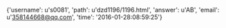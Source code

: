 {'username': u's0081', 'path': u'dzd1196/1196.html', 'answer': u'AB', 'email': u'358144668@qq.com', 'time': '2016-01-28:08:59:25'}